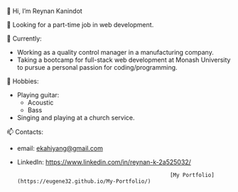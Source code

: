  👋 Hi, I’m Reynan Kanindot 
 
 👀 Looking for a part-time job in web development.
 
🌱 Currently:
* Working as a quality control manager in a manufacturing company.
* Taking a bootcamp for full-stack web development at Monash University to pursue a personal passion for coding/programming.
       
 💞️ Hobbies:
  * Playing guitar:
    * Acoustic
    * Bass
  * Singing and playing at a church service.
       
       
 📫 Contacts:
 - email:  [ekahiyang@gmail.com](mailto:ekahiyang@gmail.com)
 - LinkedIn:  https://www.linkedin.com/in/reynan-k-2a525032/

                                                       [My Portfolio](https://eugene32.github.io/My-Portfolio/)

<!---
Eugene32/Eugene32 is a ✨ special ✨ repository because its `README.md` (this file) appears on your GitHub profile.
You can click the Preview link to take a look at your changes.
--->
